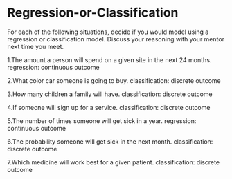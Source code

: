 # Regression-or-Classification

For each of the following situations, decide if you would model using a regression or classification model. Discuss your reasoning with your mentor next time you meet.

1.The amount a person will spend on a given site in the next 24 months.
regression: continuous outcome

2.What color car someone is going to buy.
classification: discrete outcome

3.How many children a family will have.
classification: discrete outcome

4.If someone will sign up for a service.
classification: discrete outcome

5.The number of times someone will get sick in a year.
regression: continuous outcome

6.The probability someone will get sick in the next month.
classification: discrete outcome

7.Which medicine will work best for a given patient.
classification: discrete outcome
